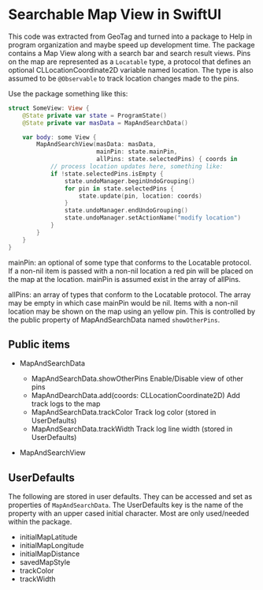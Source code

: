 # Searchable Map View in SwiftUI

This code was extracted from GeoTag and turned into a package to Help
in program organization and maybe speed up development time. The package
contains a Map View along with a search bar and search result views.
Pins on the map are represented as a `Locatable` type, a protocol that defines
an optional CLLocationCoordinate2D variable named location. The type is
also assumed to be `@Observable` to track location changes made to the pins.

Use the package something like this:

```swift
struct SomeView: View {
    @State private var state = ProgramState()
    @State private var masData = MapAndSearchData()

    var body: some View {
        MapAndSearchView(masData: masData,
                         mainPin: state.mainPin,
                         allPins: state.selectedPins) { coords in
            // process location updates here, something like:
            if !state.selectedPins.isEmpty {
                state.undoManager.beginUndoGrouping()
                for pin in state.selectedPins {
                    state.update(pin, location: coords)
                }
                state.undoManager.endUndoGrouping()
                state.undoManager.setActionName("modify location")
            }
        }
    }
}
```

mainPin:
    an optional of some type that conforms to the Locatable protocol.
    If a non-nil item is passed with a non-nil location a red pin will be
    placed on the map at the location.  mainPin is assumed exist in the
    array of allPins.

allPins:
    an array of types that conform to the Locatable protocol.  The array
    may be empty in which case mainPin would be nil. Items with a non-nil
    location may be shown on the map using an yellow pin.  This is controlled
    by the public property of MapAndSearchData named `showOtherPins`.

## Public items

- MapAndSearchData
  - MapAndSearchData.showOtherPins
    Enable/Disable view of other pins
  - MapAndDearchData.add(coords: CLLocationCoordinate2D)
    Add track logs to the map
  - MapAndSearchData.trackColor
    Track log color (stored in UserDefaults)
  - MapAndSearchData.trackWidth
    Track log line width (stored in UserDefaults)

- MapAndSearchView

## UserDefaults

The following are stored in user defaults. They can be accessed and set
as properties of `MapAndSearchData`.  The UserDefaults key is the name
of the property with an upper cased initial character.  Most are only
used/needed within the package.

- initialMapLatitude
- initialMapLongitude
- initialMapDistance
- savedMapStyle
- trackColor
- trackWidth
